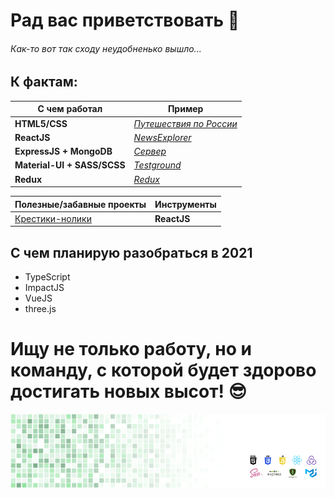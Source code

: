 # Рад вас приветствовать 👋
###### Как-то вот так сходу неудобненько вышло...
## К фактам:

С чем работал | Пример
------------|------------
**HTML5/CSS** | [*Путешествия по России*](https://sh4n-oldone.github.io/russian-travel/index.html)
**ReactJS** | [*NewsExplorer*](https://alpavlov.students.nomoreparties.space/) 
**ExpressJS + MongoDB** | [*Сервер*](https://api.alpavlov.students.nomoreparties.space/)
**Material-UI + SASS/SCSS** | [*Testground*](https://sh4n-oldone.github.io/material-ui/)
**Redux** | [*Redux*](https://sh4n-oldone.github.io/panda-react-less/)

Полезные/забавные проекты | Инструменты
------------|------------
[Крестики-нолики](https://sh4n-oldone.github.io/tic-tac-toe/) | **ReactJS**

## С чем планирую разобраться в 2021
* TypeScript
* ImpactJS
* VueJS
* three.js
# Ищу не только работу, но и команду, с которой будет здорово достигать новых высот! :sunglasses:

<img align='center' src='.\images\Shan_Git_002.gif'>